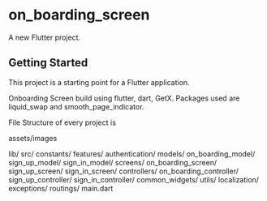 # on_boarding_screen

A new Flutter project.

## Getting Started

This project is a starting point for a Flutter application.

Onboarding Screen build using flutter, dart, GetX.
Packages used are liquid_swap and smooth_page_indicator.

File Structure of every project is 

assets/images

lib/
    src/
        constants/
        features/
            authentication/
                models/
                    on_boarding_model/
                    sign_up_model/
                    sign_in_model/
                screens/
                    on_boarding_screen/
                    sign_up_screen/
                    sign_in_screen/
                controllers/
                    on_boarding_controller/
                    sign_up_controller/
                    sign_in_controller/
        common_widgets/
        utils/
        localization/
        exceptions/
        routings/
    main.dart